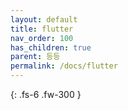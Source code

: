 ```yaml
---
layout: default
title: flutter
nav_order: 100
has_children: true
parent: 등등
permalink: /docs/flutter
---
```


{: .fs-6 .fw-300 }
